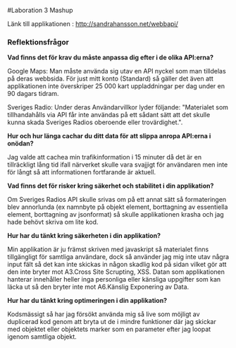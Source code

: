 #Laboration 3 Mashup</h1>

Länk till applikationen : http://sandrahansson.net/webbapi/

<h3>Reflektionsfrågor</h3>


<strong>Vad finns det för krav du måste anpassa dig efter i de olika API:erna?</strong>

Google Maps: Man måste använda sig utav en API nyckel som man tilldelas på deras webbsida. För just mitt konto (Standard) så gäller det även att applikationen inte överskriper 25 000 kart uppladdningar per dag under en 90 dagars tidram.

Sveriges Radio: Under deras Användarvillkor lyder följande: "Materialet som tillhandahålls via API får inte användas på ett sådant sätt att det skulle kunna skada Sveriges Radios oberoende eller trovärdighet.".

<strong>Hur och hur länga cachar du ditt data för att slippa anropa API:erna i onödan?</strong>

Jag valde att cachea min trafikinformation i 15 minuter då det är en tillräckligt lång tid ifall närverket skulle vara svajjigt för användaren men inte för långt så att informationen fortfarande är aktuell.

<strong>Vad finns det för risker kring säkerhet och stabilitet i din applikation?</strong>

Om Sveriges Radios API skulle srivas om på ett annat sätt så formateringen blev annorlunda (ex namnbyte på objekt element, borttagning av essentiella element, borttagning av jsonformat) så skulle applikationen krasha och jag hade behövt skriva om lite kod. 

<strong>Hur har du tänkt kring säkerheten i din applikation?</strong>

Min applikation är ju främst skriven med javaskript så materialet finns tillgängligt för samtliga användare, dock så använder jag mig inte utav några input fält så det kan inte skickas in någon skadlig kod på sidan vilket gör att den inte bryter mot A3.Cross Site Scrupting, XSS. Datan som applikationen hanterar innehåller heller inga personliga eller känsliga uppgifter som kan läcka ut så den bryter inte mot A6.Känslig Exponering av Data.

<strong>Hur har du tänkt kring optimeringen i din applikation?</strong>

Kodsmässigt så har jag försökt använda mig så live som möjligt av duplicerad kod genom att bryta ut de i mindre funktioner där jag skickar med objektet eller objektets marker som en parameter efter jag loopat igenom samtliga objekt.

